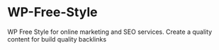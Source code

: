 # WP-Free-Style
WP Free Style for online marketing and SEO services. Create a quality content for build quality backlinks
